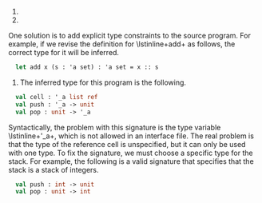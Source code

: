 1.
1.
  
  One solution is to add explicit type constraints to the source
  program.  For example, if we revise the definition
  for \lstinline+add+ as follows, the correct type for it will be
  inferred.
```ocaml
  let add x (s : 'a set) : 'a set = x :: s
```
  
1. The inferred type for this program is the following.
  
```ocaml
  val cell : '_a list ref
  val push : '_a -> unit
  val pop : unit -> '_a
```
  Syntactically, the problem with this signature is the type
  variable \lstinline+'_a+, which is not allowed in an interface
  file.  The real problem is that the type of the reference cell is
  unspecified, but it can only be used with one type.  To fix the
  signature, we must choose a specific type for the stack.  For example,
  the following is a valid signature that specifies that the stack is a
  stack of integers.
  
```ocaml
  val push : int -> unit
  val pop : unit -> int
```

